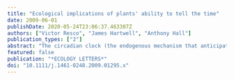 ```yaml
---
title: "Ecological implications of plants' ability to tell the time"
date: 2009-06-01
publishDate: 2020-05-24T23:06:37.463307Z
authors: ["Victor Resco", "James Hartwell", "Anthony Hall"]
publication_types: ["2"]
abstract: "The circadian clock (the endogenous mechanism that anticipates diurnal cycles) acts as a central coordinator of plant activity. At the molecular and organism level, it regulates key traits for plant fitness, including seed germination, gas exchange, growth and flowering, among others. In this article, we explore current evidence on the effect of the clock for the scales of interest to ecologists. We begin by synthesizing available knowledge on the effect of the clock on biosphere-atmosphere interactions and observe that, at least in the systems where it has been tested, the clock regulates gas exchange from the leaf to the ecosystem level, and we discuss its implications for estimates of the carbon balance. Then, we analyse whether incorporating the action of the clock may help in elucidating the effects of climate change on plant distributions. Circadian rhythms are involved in regulating the range of temperatures a species can survive and affects plant interactions. Finally, we review the involvement of the clock in key phenological events, such as flowering time and seed germination. Because the clock may act as a common mechanism affecting many of the diverse branches of ecology, our ultimate goal is to stimulate further research into this pressing, yet unexplored, topic."
featured: false
publication: "*ECOLOGY LETTERS*"
doi: "10.1111/j.1461-0248.2009.01295.x"
---
```


